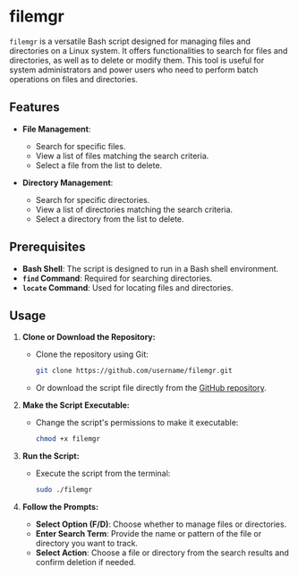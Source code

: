 # filemgr

`filemgr` is a versatile Bash script designed for managing files and directories on a Linux system. It offers functionalities to search for files and directories, as well as to delete or modify them. This tool is useful for system administrators and power users who need to perform batch operations on files and directories.

## Features

- **File Management**: 
  - Search for specific files.
  - View a list of files matching the search criteria.
  - Select a file from the list to delete.

- **Directory Management**:
  - Search for specific directories.
  - View a list of directories matching the search criteria.
  - Select a directory from the list to delete.

## Prerequisites

- **Bash Shell**: The script is designed to run in a Bash shell environment.
- **`find` Command**: Required for searching directories.
- **`locate` Command**: Used for locating files and directories.

## Usage

1. **Clone or Download the Repository:**
   - Clone the repository using Git:
     ```bash
     git clone https://github.com/username/filemgr.git
     ```
   - Or download the script file directly from the [GitHub repository](https://github.com/Diablooo999/filemgr).

2. **Make the Script Executable:**
   - Change the script's permissions to make it executable:
     ```bash
     chmod +x filemgr
     ```

3. **Run the Script:**
   - Execute the script from the terminal:
     ```bash
     sudo ./filemgr
     ```

4. **Follow the Prompts:**
   - **Select Option (F/D)**: Choose whether to manage files or directories.
   - **Enter Search Term**: Provide the name or pattern of the file or directory you want to track.
   - **Select Action**: Choose a file or directory from the search results and confirm deletion if needed.

